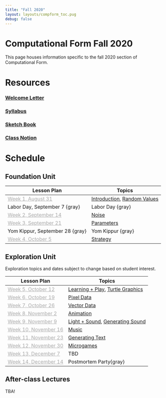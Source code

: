 ```yaml
---
title: "Fall 2020"
layout: layouts/compform_toc.pug
debug: false
---
```


<script src="https://cdnjs.cloudflare.com/ajax/libs/p5.js/0.5.16/p5.min.js"></script>
<script src="./index_mess.js"></script>

# Computational Form Fall 2020

<div class="col-6 col-md-6 overview top">
<p>
This page houses information specific to the fall 2020 section of Computational Form.
</p>
</div>

# Resources

### [Welcome Letter](./welcome_letter.html)

### [Syllabus](./syllabus.html)

### [Sketch Book](http://sketches2020fall.compform.net/)

### [Class Notion](https://www.notion.so/Comp-Form-Class-Notion-ba10b7656379426695ca23c0fefdc7de)

# Schedule

## Foundation Unit

| Lesson Plan                                  | Topics                                                      |
| -------------------------------------------- | ----------------------------------------------------------- |
| [Week 1, August 31](#introduction_plan.html) | [Introduction](../introduction), [Random Values](../random) |
| Labor Day, September 7 {gray}                | Labor Day {gray}                                            |
| [Week 2, September 14](#random_plan.html)    | [Noise](../noise)                                           |
| [Week 3, September 21](#noise_plan.html)     | [Parameters](../parameters)                                 |
| Yom Kippur, September 28 {gray}              | Yom Kippur {gray}                                           |
| [Week 4, October 5](#parameters_plan.html)   | [Strategy](../strategy)                                     |

## Exploration Unit

<div class="col-6 col-md-6 overview top">
Exploration topics and dates subject to change based on student interest.
</div>

| Lesson Plan                                         | Topics                                                                       |
| --------------------------------------------------- | ---------------------------------------------------------------------------- |
| [Week 5, October 12](#turtles_plan.html)            | [Learning + Play](../concept_map), [Turtle Graphics](../turtles)             |
| [Week 6, October 19](#pixels_plan.html)             | [Pixel Data](../pixels)                                                      |
| [Week 7, October 26](#vectors_plan.html)            | [Vector Data](../vectors)                                                    |
| [Week 8, November 2](#animation_plan.html)          | [Animation](../animation)                                                    |
| [Week 9, November 9](#sound_plan.html)              | [Light + Sound](../sound/light_and_sound.html), [Generating Sound](../sound) |
| [Week 10, November 16](#music_plan.html)            | [Music](../music)                                                            |
| [Week 11, November 23](#text_plan.html)             | [Generating Text](../text)                                                   |
| [Week 12, November 30](#microgames.html)            | [Microgames](../microgrames)                                                 |
| [Week 13, December 7](#)                            | TBD                                                                          |
| [Week 14, December 14](#postmortem_party_plan.html) | Postmortem Party{gray}                                                       |

## After-class Lectures

TBA!

<!--
| Lesson Plan             | Topics                                                                                                                                  |
| ----------------------- | --------------------------------------------------------------------------------------------------------------------------------------- |
| January 25              | My Javascript Workspace                                                                                                                 |
| February 8              | [Discovering OOP in Javascript](https://jbakse.github.io/livecode_19_sketchbook/sketchbook/sketchbook.html?sketch=02_bounce_oop&source) |
| February 1, February 22 | [Intro to Substance Painter](../substance_painter)                                                                                      |
| February 22             | [Multiuser Webpage](../socketio)                                                                                                        |
| March 8                 | [Shaders + Unity Live Code](../shaders)                                                                                                 |
| April 26                | [Vue.js + Firebase](https://jbakse.github.io/livecode_19_sketchbook/sketchbook/sketchbook.html?sketch=03_firenotes)                     |
-->

<style>
.top {
    padding: 0;
    font-size: 14px;
}

/* td {
    width: 50%;
} */

.table thead th, .table td, .table tr{
    padding-left: 0;
    border: none;
}

.table th:first-child {
    width: 45%;
}

.table thead th 
{
    font-family: "Miriam Libre";
    font-weight: bold;
    font-size: 10px;

}

.comp-form-toc .table a {
    border-bottom: none; 
    color: #04B;
}

.comp-form-toc .table a[href^="#"], .gray, a[href^="#"] {
    border-bottom: none; 
    color: #AAA;
}


element.style {
    
}



</style>
